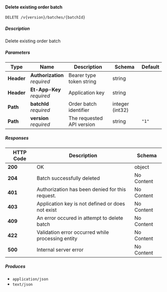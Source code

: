 
<a name="batches_deleteorderbatch"></a>
#### Delete existing order batch
```
DELETE /v{version}/batches/{batchId}
```


##### Description
Delete existing order batch


##### Parameters

|Type|Name|Description|Schema|Default|
|---|---|---|---|---|
|**Header**|**Authorization**  <br>*required*|Bearer type token string|string||
|**Header**|**Et-App-Key**  <br>*required*|Application key|string||
|**Path**|**batchId**  <br>*required*|Order batch identifier|integer (int32)||
|**Path**|**version**  <br>*required*|The requested API version|string|`"1"`|


##### Responses

|HTTP Code|Description|Schema|
|---|---|---|
|**200**|OK|object|
|**204**|Batch successfully deleted|No Content|
|**401**|Authorization has been denied for this request.|No Content|
|**403**|Application key is not defined or does not exist|No Content|
|**409**|An error occured in attempt to delete batch|No Content|
|**422**|Validation error occurred while processing entity|No Content|
|**500**|Internal server error|No Content|


##### Produces

* `application/json`
* `text/json`



